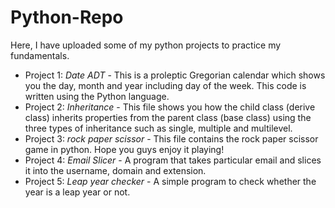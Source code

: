 # Python-Repo
Here, I have uploaded some of my python projects to practice my fundamentals.
- Project 1: *Date ADT* -
  This is a proleptic Gregorian calendar which shows you the day, month and year including day of the week. This code is written using the Python language.
- Project 2: *Inheritance* -
  This file shows you how the child class (derive class) inherits properties from the parent class (base class) using the three types of inheritance such as single, multiple and multilevel.
- Project 3: *rock paper scissor* -
  This file contains the rock paper scissor game in python. Hope you guys enjoy it playing!
- Project 4: *Email Slicer* -
  A program that takes particular email and slices it into the username, domain and extension.
- Project 5: *Leap year checker* -
  A simple program to check whether the year is a leap year or not.
